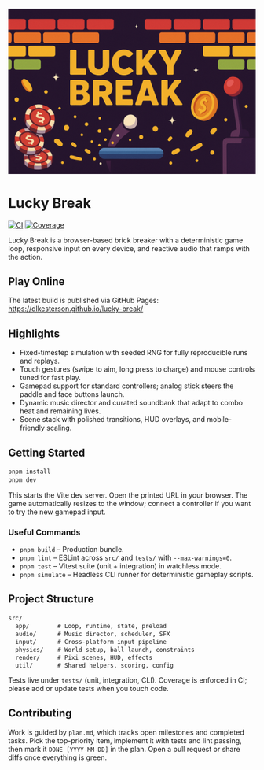 ![Lucky Break banner](assets/banner.png)

# Lucky Break

[![CI](https://github.com/dlkesterson/lucky-break/actions/workflows/ci.yml/badge.svg)](https://github.com/dlkesterson/lucky-break/actions/workflows/ci.yml)
[![Coverage](https://img.shields.io/endpoint?url=https%3A%2F%2Fdlkesterson.github.io%2Flucky-break%2Fcoverage%2Fcoverage-summary.json&label=coverage)](https://dlkesterson.github.io/lucky-break/coverage/index.html)

Lucky Break is a browser-based brick breaker with a deterministic game loop, responsive input on every device, and reactive audio that ramps with the action.

## Play Online

The latest build is published via GitHub Pages: https://dlkesterson.github.io/lucky-break/

## Highlights

- Fixed-timestep simulation with seeded RNG for fully reproducible runs and replays.
- Touch gestures (swipe to aim, long press to charge) and mouse controls tuned for fast play.
- Gamepad support for standard controllers; analog stick steers the paddle and face buttons launch.
- Dynamic music director and curated soundbank that adapt to combo heat and remaining lives.
- Scene stack with polished transitions, HUD overlays, and mobile-friendly scaling.

## Getting Started

```bash
pnpm install
pnpm dev
```

This starts the Vite dev server. Open the printed URL in your browser. The game automatically resizes to the window; connect a controller if you want to try the new gamepad input.

### Useful Commands

- `pnpm build` – Production bundle.
- `pnpm lint` – ESLint across `src/` and `tests/` with `--max-warnings=0`.
- `pnpm test` – Vitest suite (unit + integration) in watchless mode.
- `pnpm simulate` – Headless CLI runner for deterministic gameplay scripts.

## Project Structure

```
src/
  app/        # Loop, runtime, state, preload
  audio/      # Music director, scheduler, SFX
  input/      # Cross-platform input pipeline
  physics/    # World setup, ball launch, constraints
  render/     # Pixi scenes, HUD, effects
  util/       # Shared helpers, scoring, config
```

Tests live under `tests/` (unit, integration, CLI). Coverage is enforced in CI; please add or update tests when you touch code.

## Contributing

Work is guided by `plan.md`, which tracks open milestones and completed tasks. Pick the top-priority item, implement it with tests and lint passing, then mark it `DONE [YYYY-MM-DD]` in the plan. Open a pull request or share diffs once everything is green.
